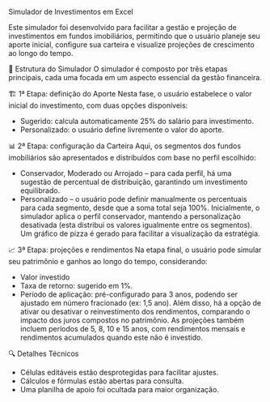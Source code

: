 Simulador de Investimentos em Excel

Este simulador foi desenvolvido para facilitar a gestão e projeção de investimentos em fundos imobiliários, permitindo que o usuário planeje seu aporte inicial, configure sua carteira e visualize projeções de crescimento ao longo do tempo.

📌 Estrutura do Simulador
O simulador é composto por três etapas principais, cada uma focada em um aspecto essencial da gestão financeira.

🏗️ 1ª Etapa: definição do Aporte
Nesta fase, o usuário estabelece o valor inicial do investimento, com duas opções disponíveis:
- Sugerido: calcula automaticamente 25% do salário para investimento.
- Personalizado: o usuário define livremente o valor do aporte.

📊 2ª Etapa: configuração da Carteira
Aqui, os segmentos dos fundos imobiliários são apresentados e distribuídos com base no perfil escolhido:
- Conservador, Moderado ou Arrojado – para cada perfil, há uma sugestão de percentual de distribuição, garantindo um investimento equilibrado.
- Personalizado – o usuário pode definir manualmente os percentuais para cada segmento, desde que a soma total seja 100%.
Inicialmente, o simulador aplica o perfil conservador, mantendo a personalização desativada (esta distribui os valores igualmente entre os segmentos). Um gráfico de pizza é gerado para facilitar a visualização da estratégia.

📈 3ª Etapa: projeções e rendimentos
Na etapa final, o usuário pode simular seu patrimônio e ganhos ao longo do tempo, considerando:
- Valor investido
- Taxa de retorno: sugerido em 1%.
- Período de aplicação: pré-configurado para 3 anos, podendo ser ajustado em número fracionado (ex: 1,5 ano).
Além disso, há a opção de ativar ou desativar o reinvestimento dos rendimentos, comparando o impacto dos juros compostos no patrimônio. As projeções também incluem períodos de 5, 8, 10 e 15 anos, com rendimentos mensais e rendimentos acumulados quando este não é investido.

🔍 Detalhes Técnicos
- Células editáveis estão desprotegidas para facilitar ajustes.
- Cálculos e fórmulas estão abertas para consulta.
- Uma planilha de apoio foi ocultada para maior organização.
